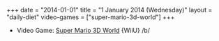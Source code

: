 +++
date = "2014-01-01"
title = "1 January 2014 (Wednesday)"
layout = "daily-diet"
video-games = ["super-mario-3d-world"]
+++

<ul>
<li class="entry Video Game">Video Game: <a href="/video-games/super-mario-3d-world">Super Mario 3D World</a> {WiiU} /b/</li>
</ul>